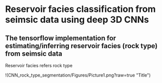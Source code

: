 # Reservoir facies classification from seimsic data using deep 3D CNNs
## The tensorflow implementation for estimating/inferring reservoir facies (rock type) from seimsic data

Reservoir facies refers rock type 

!(CNN_rock_type_segmentation/Figures/Picture1.png?raw=true "Title")
